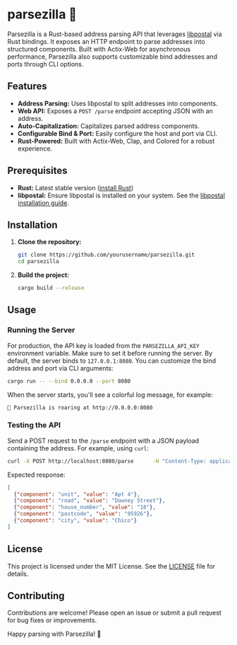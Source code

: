 
# parsezilla 🦖

Parsezilla is a Rust-based address parsing API that leverages [libpostal](https://github.com/openvenues/libpostal) via Rust bindings. It exposes an HTTP endpoint to parse addresses into structured components. Built with Actix-Web for asynchronous performance, Parsezilla also supports customizable bind addresses and ports through CLI options.

## Features

- **Address Parsing:** Uses libpostal to split addresses into components.
- **Web API:** Exposes a `POST /parse` endpoint accepting JSON with an address.
- **Auto-Capitalization:** Capitalizes parsed address components.
- **Configurable Bind & Port:** Easily configure the host and port via CLI.
- **Rust-Powered:** Built with Actix-Web, Clap, and Colored for a robust experience.

## Prerequisites

- **Rust:** Latest stable version ([install Rust](https://www.rust-lang.org/tools/install))
- **libpostal:** Ensure libpostal is installed on your system. See the [libpostal installation guide](https://github.com/openvenues/libpostal).

## Installation

1. **Clone the repository:**

   ```bash
   git clone https://github.com/yourusername/parsezilla.git
   cd parsezilla
   ```

2. **Build the project:**

   ```bash
   cargo build --release
   ```

## Usage

### Running the Server

For production, the API key is loaded from the `PARSEZILLA_API_KEY` environment variable. Make sure to set it before running the server. By default, the server binds to `127.0.0.1:8080`. You can customize the bind address and port via CLI arguments:

```bash
cargo run -- --bind 0.0.0.0 --port 8080
```

When the server starts, you'll see a colorful log message, for example:

```
🦖 Parsezilla is roaring at http://0.0.0.0:8080
```

### Testing the API

Send a POST request to the `/parse` endpoint with a JSON payload containing the address. For example, using `curl`:

```bash
curl -X POST http://localhost:8080/parse      -H "Content-Type: application/json"      -d '{"address": "Apt 4 18 Downey Street, 95926 Chico"}'
```

Expected response:

```json
[
  {"component": "unit", "value": "Apt 4"},
  {"component": "road", "value": "Downey Street"},
  {"component": "house_number", "value": "18"},
  {"component": "postcode", "value": "95926"},
  {"component": "city", "value": "Chico"}
]
```

## License

This project is licensed under the MIT License. See the [LICENSE](LICENSE) file for details.

## Contributing

Contributions are welcome! Please open an issue or submit a pull request for bug fixes or improvements.

Happy parsing with Parsezilla! 🦖
